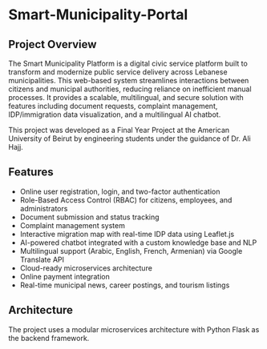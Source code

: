 # Smart-Municipality-Portal



## Project Overview

The Smart Municipality Platform is a digital civic service platform built to transform and modernize public service delivery across Lebanese municipalities. This web-based system streamlines interactions between citizens and municipal authorities, reducing reliance on inefficient manual processes. It provides a scalable, multilingual, and secure solution with features including document requests, complaint management, IDP/immigration data visualization, and a multilingual AI chatbot.

This project was developed as a Final Year Project at the American University of Beirut by engineering students under the guidance of Dr. Ali Hajj.

## Features

- Online user registration, login, and two-factor authentication
- Role-Based Access Control (RBAC) for citizens, employees, and administrators
- Document submission and status tracking
- Complaint management system
- Interactive migration map with real-time IDP data using Leaflet.js
- AI-powered chatbot integrated with a custom knowledge base and NLP
- Multilingual support (Arabic, English, French, Armenian) via Google Translate API
- Cloud-ready microservices architecture
- Online payment integration
- Real-time municipal news, career postings, and tourism listings

## Architecture

The project uses a modular microservices architecture with Python Flask as the backend framework.
